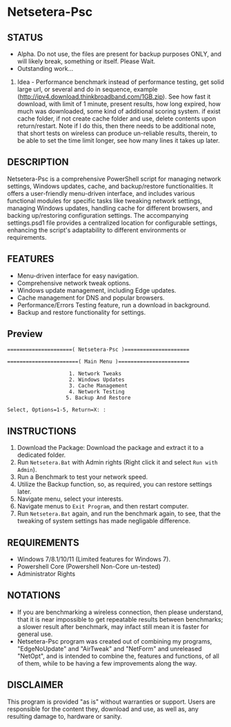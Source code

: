 # Netsetera-Psc
## STATUS
- Alpha. Do not use, the files are present for backup purposes ONLY, and will likely break, something or itself. Please Wait.
- Outstanding work...
1. Idea - Performance benchmark instead of performance testing, get solid large url, or several and do in sequence, example (http://ipv4.download.thinkbroadband.com/1GB.zip). See how fast it download, with limit of 1 minute, present results, how long expired, how much was downloaded, some kind of additional scoring system. if exist cache folder, if not create cache folder and use, delete contents upon return/restart. Note if I do this, then there needs to be additional note, that short tests on wireless can produce un-reliable results, therein, to be able to set the time limit longer, see how many lines it takes up later.

## DESCRIPTION
Netsetera-Psc is a comprehensive PowerShell script for managing network settings, Windows updates, cache, and backup/restore functionalities. It offers a user-friendly menu-driven interface, and includes various functional modules for specific tasks like tweaking network settings, managing Windows updates, handling cache for different browsers, and backing up/restoring configuration settings. The accompanying settings.psd1 file provides a centralized location for configurable settings, enhancing the script's adaptability to different environments or requirements.

## FEATURES
- Menu-driven interface for easy navigation.
- Comprehensive network tweak options.
- Windows update management, including Edge updates.
- Cache management for DNS and popular browsers.
- Performance/Errors Testing feature, run a download in background.
- Backup and restore functionality for settings.

## Preview
```
=====================( Netsetera-Psc )=====================

=======================( Main Menu )=======================

                    1. Network Tweaks
                    2. Windows Updates
                    3. Cache Management
                    4. Network Testing
                   5. Backup And Restore

Select, Options=1-5, Return=X: :

```

## INSTRUCTIONS
1) Download the Package: Download the package and extract it to a dedicated folder.
2) Run `Netsetera.Bat` with Admin rights (Right click it and select `Run with Admin`).
3) Run a Benchmark to test your network speed.
4) Utilize the Backup function, so, as required, you can restore settings later.
5) Navigate menu, select your interests.
6) Navigate menus to `Exit Program`, and then restart computer.
7) Run `Netsetera.Bat` again, and run the benchmark again, to see, that the tweaking of system settings has made negligable difference.

## REQUIREMENTS
- Windows 7/8.1/10/11 (Limited features for Windows 7).
- Powershell Core (Powershell Non-Core un-tested)
- Administrator Rights

## NOTATIONS
- If you are benchmarking a wireless connection, then please understand, that it is near impossible to get repeatable results between benchmarks; a slower result after benchmark, may infact still mean it is faster for general use.
- Netsetera-Psc program was created out of combining my programs, "EdgeNoUpdate" and "AirTweak" and "NetForm" and unreleased "NetOpt", and is intended to combine the, features and functions, of all of them, while to be having a few improvements along the way.

## DISCLAIMER
This program is provided "as is" without warranties or support. Users are responsible for the content they, download and use, as well as, any resulting damage to, hardware or sanity.
